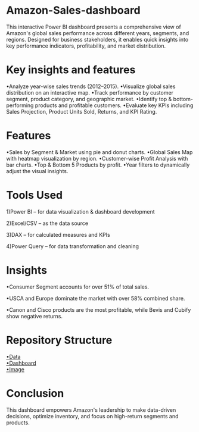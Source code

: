 # Amazon-Sales-dashboard
This interactive Power BI dashboard presents a comprehensive view of Amazon's global sales performance across different years, segments, and regions. Designed for business stakeholders, it enables quick insights into key performance indicators, profitability, and market distribution.

 # Key insights and features
•Analyze year-wise sales trends (2012–2015).
•Visualize global sales distribution on an interactive map.
•Track performance by customer segment, product category, and geographic market.
•Identify top & bottom-performing products and profitable customers.
•Evaluate key KPIs including Sales Projection, Product Units Sold, Returns, and KPI Rating.
# Features
•Sales by Segment & Market using pie and donut charts.
•Global Sales Map with heatmap visualization by region.
•Customer-wise Profit Analysis with bar charts.
•Top & Bottom 5 Products by profit.
•Year filters to dynamically adjust the visual insights.

# Tools Used
1)Power BI – for data visualization & dashboard development

2)Excel/CSV – as the data source

3)DAX – for calculated measures and KPIs

4)Power Query – for data transformation and cleaning


# Insights
•Consumer Segment accounts for over 51% of total sales.

•USCA and Europe dominate the market with over 58% combined share.

•Canon and Cisco products are the most profitable, while Bevis and Cubify show negative returns.

# Repository Structure
<a href="https://github.com/Sandesh-dusane/Amazon-Sales-dashboard/blob/main/amazon_sales_dataset.xlsx"> •Data </a> <br/>
<a href=""> •Dashboard </a> <br/>
<a href="https://github.com/Sandesh-dusane/Amazon-Sales-dashboard/blob/main/amazon_sales_dataset.xlsx"> •Image </a> <br/>



# Conclusion
This dashboard empowers Amazon's leadership to make data-driven decisions, optimize inventory, and focus on high-return segments and products.


